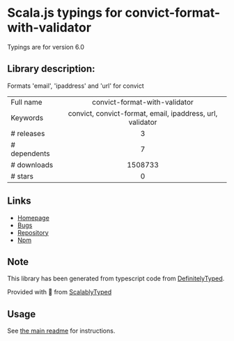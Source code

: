 
# Scala.js typings for convict-format-with-validator

Typings are for version 6.0

## Library description:
Formats 'email', 'ipaddress' and 'url' for convict

|                    |                 |
| ------------------ | :-------------: |
| Full name          | convict-format-with-validator |
| Keywords           | convict, convict-format, email, ipaddress, url, validator |
| # releases         | 3 |
| # dependents       | 7 |
| # downloads        | 1508733 |
| # stars            | 0 |

## Links
- [Homepage](https://github.com/mozilla/node-convict)
- [Bugs](https://github.com/mozilla/node-convict/issues)
- [Repository](https://github.com/mozilla/node-convict)
- [Npm](https://www.npmjs.com/package/convict-format-with-validator)
    


## Note
This library has been generated from typescript code from [DefinitelyTyped](https://definitelytyped.org).

Provided with :purple_heart: from [ScalablyTyped](https://github.com/oyvindberg/ScalablyTyped)

## Usage
See [the main readme](../../readme.md) for instructions.


